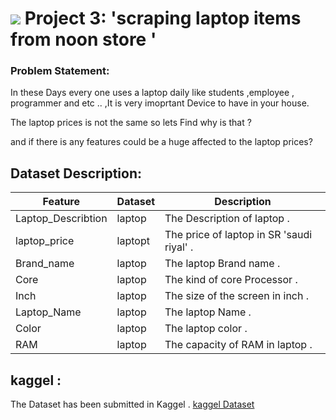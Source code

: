 # ![](https://ga-dash.s3.amazonaws.com/production/assets/logo-9f88ae6c9c3871690e33280fcf557f33.png) Project 3: 'scraping laptop items  from noon store '

### Problem Statement:

In these Days every one uses a laptop daily like students ,employee , programmer and etc .. ,It  is very imoprtant Device to have in your house.

The laptop prices is not the same so lets Find why is that ? 

and if there is any  features could be a huge affected to the laptop prices? 


## Dataset Description:

|Feature | Dataset | Description |
|---|---|---|
|Laptop_Describtion |laptop|The Description of laptop .|
|laptop_price|laptopt| The price of laptop in SR 'saudi riyal' .|
|Brand_name|laptop|The laptop Brand name .|
|Core|laptop|The kind of core Processor .|
|Inch|laptop|The size of the screen in inch .|
|Laptop_Name|laptop| The laptop Name .|
|Color|laptop| The laptop color .|
|RAM|laptop| The capacity of RAM in laptop .|



## kaggel :
The Dataset has been submitted in Kaggel .
[kaggel Dataset ](https://www.kaggle.com/sarahalasaadi/noon-store-laptop)
